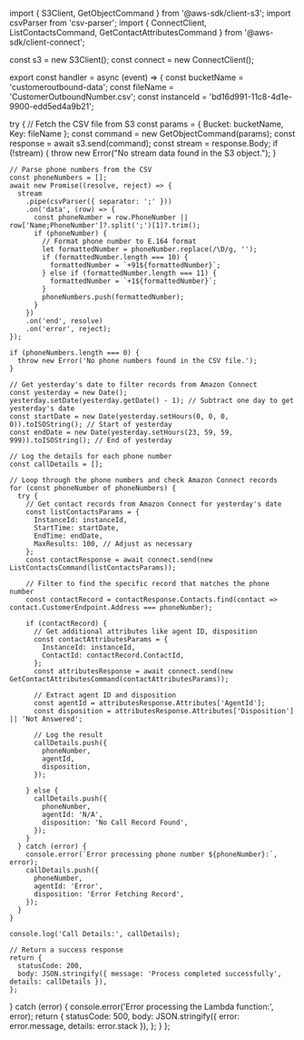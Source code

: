 import { S3Client, GetObjectCommand } from '@aws-sdk/client-s3';
import csvParser from 'csv-parser';
import { ConnectClient, ListContactsCommand, GetContactAttributesCommand } from '@aws-sdk/client-connect';

const s3 = new S3Client();
const connect = new ConnectClient();

export const handler = async (event) => {
  const bucketName = 'customeroutbound-data';
  const fileName = 'CustomerOutboundNumber.csv';
  const instanceId = 'bd16d991-11c8-4d1e-9900-edd5ed4a9b21';

  try {
    // Fetch the CSV file from S3
    const params = { Bucket: bucketName, Key: fileName };
    const command = new GetObjectCommand(params);
    const response = await s3.send(command);
    const stream = response.Body;
    if (!stream) {
      throw new Error("No stream data found in the S3 object.");
    }

    // Parse phone numbers from the CSV
    const phoneNumbers = [];
    await new Promise((resolve, reject) => {
      stream
        .pipe(csvParser({ separator: ';' }))
        .on('data', (row) => {
          const phoneNumber = row.PhoneNumber || row['Name;PhoneNumber']?.split(';')[1]?.trim();
          if (phoneNumber) {
            // Format phone number to E.164 format
            let formattedNumber = phoneNumber.replace(/\D/g, ''); 
            if (formattedNumber.length === 10) {
              formattedNumber = `+91${formattedNumber}`; 
            } else if (formattedNumber.length === 11) {
              formattedNumber = `+1${formattedNumber}`; 
            }
            phoneNumbers.push(formattedNumber);
          }
        })
        .on('end', resolve)
        .on('error', reject);
    });

    if (phoneNumbers.length === 0) {
      throw new Error('No phone numbers found in the CSV file.');
    }

    // Get yesterday's date to filter records from Amazon Connect
    const yesterday = new Date();
    yesterday.setDate(yesterday.getDate() - 1); // Subtract one day to get yesterday's date
    const startDate = new Date(yesterday.setHours(0, 0, 0, 0)).toISOString(); // Start of yesterday
    const endDate = new Date(yesterday.setHours(23, 59, 59, 999)).toISOString(); // End of yesterday

    // Log the details for each phone number
    const callDetails = [];

    // Loop through the phone numbers and check Amazon Connect records
    for (const phoneNumber of phoneNumbers) {
      try {
        // Get contact records from Amazon Connect for yesterday's date
        const listContactsParams = {
          InstanceId: instanceId,
          StartTime: startDate,
          EndTime: endDate,
          MaxResults: 100, // Adjust as necessary
        };
        const contactResponse = await connect.send(new ListContactsCommand(listContactsParams));

        // Filter to find the specific record that matches the phone number
        const contactRecord = contactResponse.Contacts.find(contact => contact.CustomerEndpoint.Address === phoneNumber);

        if (contactRecord) {
          // Get additional attributes like agent ID, disposition
          const contactAttributesParams = {
            InstanceId: instanceId,
            ContactId: contactRecord.ContactId,
          };
          const attributesResponse = await connect.send(new GetContactAttributesCommand(contactAttributesParams));
          
          // Extract agent ID and disposition
          const agentId = attributesResponse.Attributes['AgentId'];
          const disposition = attributesResponse.Attributes['Disposition'] || 'Not Answered';

          // Log the result
          callDetails.push({
            phoneNumber,
            agentId,
            disposition,
          });

        } else {
          callDetails.push({
            phoneNumber,
            agentId: 'N/A',
            disposition: 'No Call Record Found',
          });
        }
      } catch (error) {
        console.error(`Error processing phone number ${phoneNumber}:`, error);
        callDetails.push({
          phoneNumber,
          agentId: 'Error',
          disposition: 'Error Fetching Record',
        });
      }
    }

    console.log('Call Details:', callDetails);

    // Return a success response
    return {
      statusCode: 200,
      body: JSON.stringify({ message: 'Process completed successfully', details: callDetails }),
    };
  } catch (error) {
    console.error('Error processing the Lambda function:', error);
    return {
      statusCode: 500,
      body: JSON.stringify({ error: error.message, details: error.stack }),
    };
  }
};